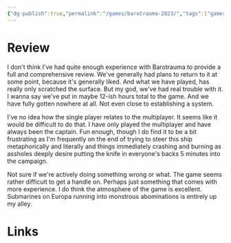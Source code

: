```yaml
---
{"dg-publish":true,"permalink":"/games/barotrauma-2023/","tags":["games","streamed"],"created":"2025-02-28","updated":"2025-03-03"}
---
```



# Review

I don't think I've had quite enough experience with Barotrauma to provide a full and comprehensive review. We've generally had plans to return to it at some point, because it's generally liked. And what we have played, has really only scratched the surface.  But my god, we've had real trouble with it. I wanna say we've put in maybe 12-ish hours total to the game. And we have fully gotten nowhere at all. Not even close to establishing a system.

I've no idea how the single player relates to the multiplayer. It seems like it would be difficult to do that. I have only played the multiplayer and have always been the captain. Fun enough, though I do find it to be a bit frustrating as I'm frequently on the end of trying to steer this ship metaphorically and literally and things immediately crashing and burning as assholes deeply desire putting the knife in everyone's backs 5 minutes into the campaign.

Not sure if we're actively doing something wrong or what. The game seems rather difficult to get a handle on. Perhaps just something that comes with more experience. I do think the atmosphere of the game is excellent. Submarines on Europa running into monstrous abominations is entirely up my alley.

# Links
